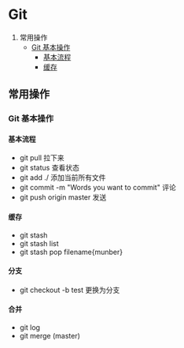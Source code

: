 # Git

<ol>
    <li>常用操作
    <ul>
        <li><a href="#git-1">Git 基本操作</a>
        <ul>
	        <li><a href="#git-1.1">基本流程</a></li>
          <li><a href="#git-1.2">缓存</a></li>
        </ul>
        </li>
   </ul>
   </li>
</ol>

## 常用操作
<a id="git-1"></a>
### Git 基本操作
<a id="git-1.1"></a>
#### 基本流程
- git pull  拉下来
- git status 查看状态
- git add ./   添加当前所有文件
- git commit -m "Words you want to commit"  评论
- git push origin master  发送

<a id="git-1.2"></a>
#### 缓存
- git stash
- git stash list
- git stash pop filename{munber}

#### 分支
- git checkout -b  test  更换为分支

#### 合并
- git log
- git merge (master)
